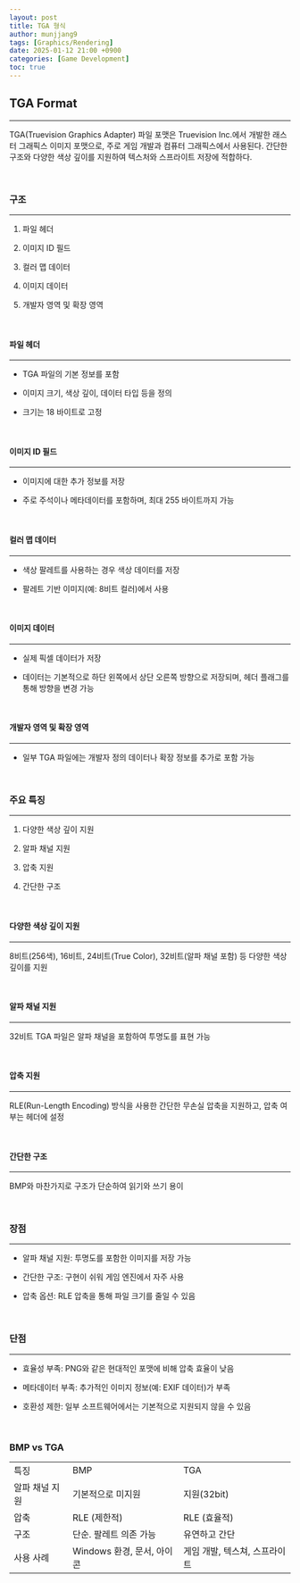 ```yaml
---
layout: post
title: TGA 형식
author: munjjang9
tags: [Graphics/Rendering]
date: 2025-01-12 21:00 +0900
categories: [Game Development]
toc: true
---
```


## TGA Format
---

TGA(Truevision Graphics Adapter) 파일 포맷은 Truevision Inc.에서 개발한 래스터 그래픽스 이미지 포맷으로, 주로 게임 개발과 컴퓨터 그래픽스에서 사용된다. 간단한 구조와 다양한 색상 깊이를 지원하여 텍스처와 스프라이트 저장에 적합하다.

<br>

### 구조
---
1. 파일 헤더

2. 이미지 ID 필드

3. 컬러 맵 데이터

4. 이미지 데이터

5. 개발자 영역 및 확장 영역

<br>

#### 파일 헤더
---
- TGA 파일의 기본 정보를 포함

- 이미지 크기, 색상 깊이, 데이터 타입 등을 정의

- 크기는 18 바이트로 고정

<br>

#### 이미지 ID 필드
---
- 이미지에 대한 추가 정보를 저장

- 주로 주석이나 메타데이터를 포함하며, 최대 255 바이트까지 가능

<br>

#### 컬러 맵 데이터
---
- 색상 팔레트를 사용하는 경우 색상 데이터를 저장

- 팔레트 기반 이미지(예: 8비트 컬러)에서 사용

<br>

#### 이미지 데이터
---
- 실제 픽셀 데이터가 저장

- 데이터는 기본적으로 하단 왼쪽에서 상단 오른쪽 방향으로 저장되며, 헤더 플래그를 통해 방향을 변경 가능

<br>

#### 개발자 영역 및 확장 영역
---
- 일부 TGA 파일에는 개발자 정의 데이터나 확장 정보를 추가로 포함 가능

<br>

### 주요 특징
--- 
1. 다양한 색상 깊이 지원

2. 알파 채널 지원

3. 압축 지원

4. 간단한 구조

<br>

#### 다양한 색상 깊이 지원
---
8비트(256색), 16비트, 24비트(True Color), 32비트(알파 채널 포함) 등 다양한 색상 깊이를 지원

<br>

#### 알파 채널 지원
---
32비트 TGA 파일은 알파 채널을 포함하여 투명도를 표현 가능

<br>

#### 압축 지원
---
RLE(Run-Length Encoding) 방식을 사용한 간단한 무손실 압축을 지원하고, 압축 여부는 헤더에 설정

<br>

#### 간단한 구조
---
BMP와 마찬가지로 구조가 단순하여 읽기와 쓰기 용이

<br>

### 장점
---
- 알파 채널 지원: 투명도를 포함한 이미지를 저장 가능

- 간단한 구조: 구현이 쉬워 게임 엔진에서 자주 사용

- 압축 옵션: RLE 압축을 통해 파일 크기를 줄일 수 있음

<br>

### 단점
---
- 효율성 부족: PNG와 같은 현대적인 포맷에 비해 압축 효율이 낮음

- 메타데이터 부족: 추가적인 이미지 정보(예: EXIF 데이터)가 부족

- 호환성 제한: 일부 소프트웨어에서는 기본적으로 지원되지 않을 수 있음

<br>

### BMP vs TGA

<table style="border: 2px;">
  <tr>
    <td> 특징 </td>
    <td> BMP </td>
    <td> TGA </td>
  </tr>

  <tr>
    <td> 알파 채널 지원 </td>
    <td> 기본적으로 미지원 </td>
    <td> 지원(32bit) </td>
  </tr>

  <tr>
    <td> 압축 </td>
    <td> RLE (제한적) </td>
    <td> RLE (효율적) </td>
  </tr>
  
  <tr>
    <td> 구조 </td>
    <td> 단순. 팔레트 의존 가능 </td>
    <td> 유연하고 간단 </td>
  </tr>
  
  <tr>
    <td> 사용 사례 </td>
    <td> Windows 환경, 문서, 아이콘 </td>
    <td> 게임 개발, 텍스쳐, 스프라이트 </td>
  </tr>
</table>